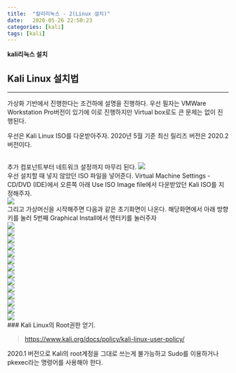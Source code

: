 ```yaml
---
title:  "칼리리눅스 - 2(Linux 설치)"
date:   2020-05-26 22:50:23
categories: [kali]
tags: [kali]
---
```

**kali리눅스 설치** 

## Kali Linux 설치법
<hr>
가상화 기반에서 진행한다는 조건하에 설명을 진행하다. 우선 필자는 VMWare Workstation Pro버전이 있기에 이로 진행하지만 Virtual box로도 큰 문제는 없이 진행된다.

우선은 Kali Linux ISO를 다운받아주자. 2020년 5월 기준 최신 릴리즈 버전은  2020.2 버전이다.

<br>
추가 컴포넌트부터 네트워크 설정까지 마무리 된다.


<img src="https://hasihime.github.io/hasi-techlog/images/img/kali/200526/200525_021.png">
<br>
우선 설치할 때 넣지 않았던 ISO 파일을 넣어준다. Virtual Machine Settings - CD/DVD (IDE)에서 오른쪽 아래 Use ISO Image file에서 다운받았던 Kali ISO를 지정해주자.
<br>

<img src="https://hasihime.github.io/hasi-techlog/images/img/kali/200526/200525_022.png">
<br>
그리고 가상머신을 시작해주면 다음과 같은 초기화면이 나온다. 해당화면에서 아래 방향키를 눌러 5번째 Graphical Install에서 엔터키를 눌러주자
<br>

<img src="https://hasihime.github.io/hasi-techlog/images/img/kali/200526/200525_023.png">
<br>

<img src="https://hasihime.github.io/hasi-techlog/images/img/kali/200526/200525_024.png">
<br>

<img src="https://hasihime.github.io/hasi-techlog/images/img/kali/200526/200525_025.png">
<br>
<img src="https://hasihime.github.io/hasi-techlog/images/img/kali/200526/200525_026.png">
<br>
<img src="https://hasihime.github.io/hasi-techlog/images/img/kali/200526/200525_027.png">
<br>
<img src="https://hasihime.github.io/hasi-techlog/images/img/kali/200526/200525_028.png">
<br>
<img src="https://hasihime.github.io/hasi-techlog/images/img/kali/200526/200525_029.png">
<br>
<img src="https://hasihime.github.io/hasi-techlog/images/img/kali/200526/200525_030.png">
<br>
<img src="https://hasihime.github.io/hasi-techlog/images/img/kali/200526/200525_031.png">
<br>
<img src="https://hasihime.github.io/hasi-techlog/images/img/kali/200526/200525_032.png">
<br>
<img src="https://hasihime.github.io/hasi-techlog/images/img/kali/200526/200525_033.png">
<br>
<img src="https://hasihime.github.io/hasi-techlog/images/img/kali/200526/200525_034.png">
<br>
<img src="https://hasihime.github.io/hasi-techlog/images/img/kali/200526/200525_035.png">
<br>
<img src="https://hasihime.github.io/hasi-techlog/images/img/kali/200526/200525_036.png">
<br>
### Kali Linux의 Root권한 얻기.

> https://www.kali.org/docs/policy/kali-linux-user-policy/

2020.1 버전으로 Kali의 root계정을 그대로 쓰는게 불가능하고 Sudo를 이용하거나 pkexec라는 명령어를 사용해야 한다.
